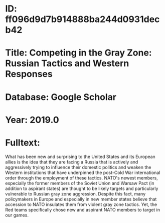 # ID: ff096d9d7b914888ba244d0931decb42
# Title: Competing in the Gray Zone: Russian Tactics and Western Responses
# Database: Google Scholar
# Year: 2019.0
# Fulltext:
What has been new and surprising to the United States and its European allies is the idea that they are facing a Russia that is actively and aggressively trying to influence their domestic politics and weaken the Western institutions that have underpinned the post-Cold War international order through the employment of these tactics.
NATO's newest members, especially the former members of the Soviet Union and Warsaw Pact (in addition to aspirant states) are thought to be likely targets and particularly vulnerable to Russian gray zone aggression.
Despite this fact, many policymakers in Europe and especially in new member states believe that accession to NATO insulates them from violent gray zone tactics.
Yet, the Red teams specifically chose new and aspirant NATO members to target in our games.